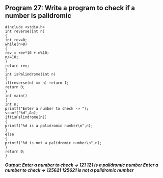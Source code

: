 ## Program 27: Write a program to check if a number is palidromic
```
#include <stdio.h>
int reverse(int n)
{
int rev=0;
while(n>0)
{
rev = rev*10 + n%10;
n/=10;
}
return rev;
}
int isPalindrome(int n)
{
if(reverse(n) == n) return 1;
return 0;
}
int main()
{
int n;
printf("Enter a number to check -> ");
scanf("%d",&n);
if(isPalindrome(n))
{
printf("%d is a palidromic number\n",n);
}
else
{
printf("%d is not a palidromic number\n",n);
}
return 0;
}
```
***Output: Enter a number to check -> 121
121 is a palidromic number Enter a number to check -> 125621
125621 is not a palidromic number***
